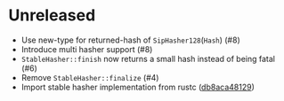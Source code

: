 # Unreleased

- Use new-type for returned-hash of `SipHasher128`(`Hash`) (#8)
- Introduce multi hasher support (#8)
- `StableHasher::finish` now returns a small hash instead of being fatal (#6)
- Remove `StableHasher::finalize` (#4)
- Import stable hasher implementation from rustc ([db8aca48129](https://github.com/rust-lang/rust/blob/db8aca48129d86b2623e3ac8cbcf2902d4d313ad/compiler/rustc_data_structures/src/))
